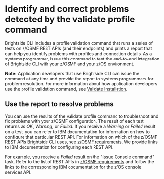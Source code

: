 # Identify and correct problems detected by the validate profile command

Brightside CLI includes a profile validation command that runs a series of tests on z/OSMF REST APIs \(and their endpoints\) and prints a report that can help you identify problems with profiles and connection details. As a systems programmer, issue this command to test the end-to-end integration of Brightside CLI with your z/OSMF and your z/OS environment.

**Note:** Application developers that use Brightside CLI can issue the command at any time and provide the report to systems programmers for problem resolution. For more information about how application developers use the profile validation command, see [Validate Installation](validating-brightside-cli-installation.md).

## Use the report to resolve problems

You can use the results of the validate profile command to troubleshoot and fix problems with your z/OSMF configuration. The result of each test returns as _OK_, _Warning_, or _Failed_. If you receive a _Warning_ or _Failed_ result on a test, you can refer to IBM documentation for information on how to configure that particular REST API. For information on which of the z/OSMF REST APIs Brightside CLI uses, see [z/OSMF requirements](../prerequisites/prerequisites-for-z-osmf-configuration.md). We provide links to IBM documentation for configuring each REST API.

For example, you receive a _Failed_ result on the "Issue Console command" task. Refer to the list of REST APIs in [z/OSMF requirements](../prerequisites/prerequisites-for-z-osmf-configuration.md) and follow the links to the corresponding IBM documentation for the z/OS console services API.


